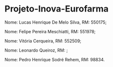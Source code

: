 # Projeto-Inova-Eurofarma

Nome: Lucas Henrique De Melo Silva, RM: 550175;

Nome: Felipe Pereira Meschiatti, RM: 551978;

Nome: Vitória Cerqueira, RM: 552509;

Nome: Leonardo Queiroz, RM: ;

Nome: Pedro Henrique Sodré Rehem, RM: 98834.
